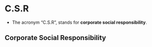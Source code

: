# C.S.R

- The acronym “C.S.R”, stands for **corporate social responsibility**.

## Corporate Social Responsibility